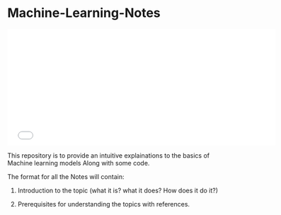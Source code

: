 # Machine-Learning-Notes

<iframe src='//gifs.com/embed/owl-city-when-can-i-see-you-again-from-wreck-it-ralph-kZgy2x' frameborder='0' scrolling='no' width='606px' height='264px' style='-webkit-backface-visibility: hidden;-webkit-transform: scale(1);' ></iframe>


This repository is to provide an intuitive explainations to the basics of Machine learning models Along with some code.

The format for all the Notes will contain:

1. Introduction to the topic (what it is? what it does? How does it do it?)

2. Prerequisites for understanding the topics with references.
